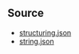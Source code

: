## Source
- [structuring.json](https://json-schema.org/understanding-json-schema/structuring.html#structuring)
- [string.json](https://json-schema.org/understanding-json-schema/reference/string.html#string)

